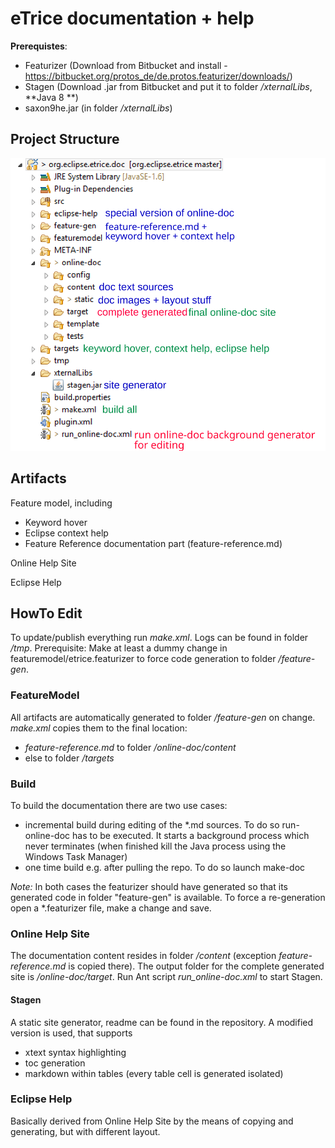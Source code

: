 eTrice documentation + help
=======


**Prerequistes**:

- Featurizer (Download from Bitbucket and install - https://bitbucket.org/protos_de/de.protos.featurizer/downloads/)
- Stagen (Download .jar from Bitbucket and put it to folder */xternalLibs*, **Java 8 **)
- saxon9he.jar (in folder */xternalLibs*)

## Project Structure

![commented screenshot](project_structure.svg)

## Artifacts

Feature model, including

- Keyword hover
- Eclipse context help
- Feature Reference documentation part (feature-reference.md)

Online Help Site

Eclipse Help


## HowTo Edit

To update/publish everything run *make.xml*. Logs can be found in folder */tmp*.
Prerequisite: Make at least a dummy change in featuremodel/etrice.featurizer to force code generation to folder */feature-gen*.

### FeatureModel

All artifacts are automatically generated to folder */feature-gen* on change. *make.xml* copies them to the final location:

- *feature-reference.md* to folder */online-doc/content*
- else to folder */targets*

### Build

To build the documentation there are two use cases:

- incremental build during editing of the *.md sources. To do so run-online-doc has to be executed. It starts a background
process which never terminates (when finished kill the Java process using the Windows Task Manager)
- one time build e.g. after pulling the repo. To do so launch make-doc

*Note:* In both cases the featurizer should have generated so that its generated code in folder "feature-gen" is available.
To force a re-generation open a *.featurizer file, make a change and save.

### Online Help Site

The documentation content resides in folder */content* (exception *feature-reference.md* is copied there). The output folder for the complete generated site is */online-doc/target*. Run Ant script *run_online-doc.xml* to start Stagen.

#### Stagen

A static site generator, readme can be found in the repository. A modified version is used, that supports

- xtext syntax highlighting
- toc generation
- markdown within tables (every table cell is generated isolated)

### Eclipse Help

Basically derived from Online Help Site by the means of copying and generating, but with different layout.





